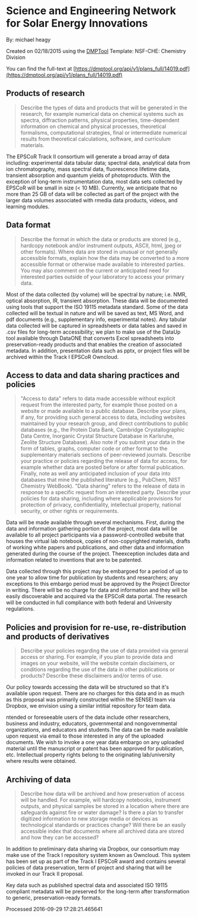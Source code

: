 # Science and Engineering Network for Solar Energy Innovations

By: michael heagy

Created on 02/18/2015 using the [DMPTool](https://dmp.cdlib.org/) Template: NSF-CHE: Chemistry Division

You can find the full-text at [https://dmptool.org/api/v1/plans_full/14019.pdf](https://dmptool.org/api/v1/plans_full/14019.pdf) 

## Products of research

> Describe the types of data and products that will be generated in the research, for example numerical data on chemical systems such as spectra, diffraction patterns, physical properties, time-dependent information on chemical and physical processes, theoretical formalisms, computational strategies, final or intermediate numerical results from theoretical calculations, software, and curriculum materials.

The EPSCoR Track II consortium will generate a broad array of data including: experimental data tabular data; spectral data, analytical data from ion chromatography, mass spectral data, fluorescence lifetime data, transient absorption and quantum yields of photoproducts. With the exception of long-term instrumentation data, most data sets collected by EPSCoR will be small in size (&lt; 10 MB). Currently, we anticipate that no more than 25 GB of data will be collected as part of the project with the larger data volumes associated with rmedia data products, videos, and learning modules.


## Data format

> Describe the format in which the data or products are stored (e.g., hardcopy notebook and/or instrument outputs, ASCII, html, jpeg or other formats). Where data are stored in unusual or not generally accessible formats, explain how the data may be converted to a more accessible format or otherwise made available to interested parties. You may also comment on the current or anticipated need for interested parties outside of your laboratory to access your primary data.

Most of the data collected (by volume) will be spectral by nature; i.e. NMR, optical absorption, IR, transient absorption. These data will be documented using tools that support the ISO 19115 metadata standard. Some of the data collected will be textual in nature and will be saved as text, MS Word, and pdf documents (e.g., supplementary info, experimental notes). Any tabular data collected will be captured in spreadsheets or data tables and saved in .csv files for long-term accessibility; we plan to make use of the DataUp tool available through DataONE that converts Excel spreadsheets into preservation-ready products and that enables the creation of associated metadata. In addition, presentation data such as pptx, or project files will be archived within the Track I EPSCoR Owncloud.


## Access to data and data sharing practices and policies

> "Access to data" refers to data made accessible without explicit request from the interested party, for example those posted on a website or made available to a public database. Describe your plans, if any, for providing such general access to data, including websites maintained by your research group, and direct contributions to public databases (e.g., the Protein Data Bank, Cambridge Crystallographic Data Centre, Inorganic Crystal Structure Database in Karlsruhe, Zeolite Structure Database). Also note if you submit your data in the form of tables, graphs, computer code or other format to the supplementary materials sections of peer-reviewed journals. Describe your practice or policies regarding the release of data for access, for example whether data are posted before or after formal publication. Finally, note as well any anticipated inclusion of your data into databases that mine the published literature (e.g., PubChem, NIST Chemistry WebBook). "Data sharing" refers to the release of data in response to a specific request from an interested party. Describe your policies for data sharing, including where applicable provisions for protection of privacy, confidentiality, intellectual property, national security, or other rights or requirements.

Data will be made available through several mechanisms. First, during the data and information gathering portion of the project, most data will be available to all project participants via a password-controlled website that houses the virtual lab notebook, copies of non-copyrighted materials, drafts of working white papers and publications, and other data and information generated during the course of the project. Theexception includes data and information related to inventions that are to be patented.

Data collected through this project may be embargoed for a period of up to one year to allow time for publication by students and researchers; any exceptions to this embargo period must be approved by the Project Director in writing. There will be no charge for data and information and they will be easily discoverable and acquired via the EPSCoR data portal. The research will be conducted in full compliance with both federal and University regulations. 


## Policies and provision  for re-use, re-distribution and products of derivatives

> Describe your policies regarding the use of data provided via general access or sharing.  For example, if you plan to provide data and images on your website, will the website contain disclaimers, or conditions regarding the use of the data in other publications or products? Describe these disclaimers and/or terms of use.

Our policy towards accessing the data will be structured so that it's available upon request. There are no charges for this data and in as much as this proposal was primarily constructed within the SENSEI team via Dropbox, we envision using a similar intitial repository for team data.

ntended or foreseeable users of the data include other researchers, business and industry, educators, governmental and nongovernmental organizations, and educators and students.The data can be made available upon request via email to those interested in any of the uploaded documents. We wish to invoke a one year data embargo on any uploaded material until the manuscript or patent has been approved for publication, etc. Intellectual property rights belong to the originating lab/university where results were obtained.


## Archiving of data

> Describe how data will be archived and how preservation of access will be handled. For example, will hardcopy notebooks, instrument outputs, and physical samples be stored in a location where there are safeguards against fire or water damage? Is there a plan to transfer digitized information to new storage media or devices as technological standards or practices change? Will there be an easily accessible index that documents where all archived data are stored and how they can be accessed?

In addition to preliminary data sharing via Dropbox, our consortium may make use of the Track I repository system known as Owncloud. This system has been set up as part of the Track I EPSCoR award and contains several policies of data preservation, term of project and sharing that will be invoked in our Track II proposal.

Key data such as published spectral data and associated ISO 19115 compliant metadata will be preserved for the long-term after transformation to generic, preservation-ready formats.


Processed 2016-09-29 17:28:21.465641
